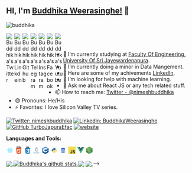 ## HI, I'm [Buddhika Weerasinghe!](https://www.linkedin.com/in/buddhika-weerasinghe-8494a1109/) 👋

<p align="left"> <img src="https://komarev.com/ghpvc/?username=TurboJapuraEfac&label=Views&color=blue&style=plastic" alt="buddhika" /> </p>

<a href="https://twitter.com/nimeshbuddhika">
  <img align="left" alt="Buddhika's Twitter" width="22px" src="https://cdn.jsdelivr.net/npm/simple-icons@v3/icons/twitter.svg" />
</a>
<a href="https://www.linkedin.com/in/buddhika-weerasinghe-8494a1109">
  <img align="left" alt="Buddhika's Linkdein" width="22px" src="https://cdn.jsdelivr.net/npm/simple-icons@v3/icons/linkedin.svg" />
</a>
<a href="https://github.com/TurboJapuraEfac">
  <img align="left" alt="Buddhika's Github" width="22px" src="https://cdn.jsdelivr.net/npm/simple-icons@v3/icons/github.svg" />
</a>
<a href="">
  <img align="left" alt="Buddhika's Telegram" width="22px" src="https://cdn.jsdelivr.net/npm/simple-icons@v3/icons/telegram.svg" />
</a>
<a href="">
  <img align="left" alt="Buddhika's Instagram" width="22px" src="https://cdn.jsdelivr.net/npm/simple-icons@v3/icons/instagram.svg" />
</a>
<a href="">
  <img align="left" alt="Buddhika's Facebook" width="22px" src="https://cdn.jsdelivr.net/npm/simple-icons@v3/icons/facebook.svg" />
</a>
<a href="">
  <img align="left" alt="Buddhika's Youtube" width="22px" src="https://cdn.jsdelivr.net/npm/simple-icons@v3/icons/youtube.svg" />
</a>

<br/>
<br/>



- 🔭 I’m currently studying at [Faculty Of Engineering, University Of Sri Jayewardenapura](http://eng.sjp.ac.lk).
- 🌱 I’m currently doing a minor in Data Mangement.
- 👯 Here are some of my achivements [LinkedIn](https://www.linkedin.com/in/buddhika-weerasinghe-8494a1109).
- 🤔 I’m looking for help with machine learning.
- 💬 Ask me about React JS or any tech related stuff.
- 📫 How to reach me: [Twitter - @nimeshbuddhika](https://twitter.com/nimeshbuddhika)
- 😄 Pronouns: He/His
- ⚡ Favorites: I love Silicon Valley TV series.

[![Twitter: nimeshbuddhika](https://img.shields.io/twitter/follow/nimeshbuddhika?style=social)](https://twitter.com/nimeshbuddhika)
[![Linkedin: BuddhikaWeerasinghe](https://img.shields.io/badge/-buddhika-blue?style=flat-square&logo=Linkedin&logoColor=white&link=https://www.linkedin.com/in/buddhika-weerasinghe-8494a1109/)](https://www.linkedin.com/in/buddhika-weerasinghe-8494a1109/)
[![GitHub TurboJapuraEfac](https://img.shields.io/github/followers/TurboJapuraEfac?label=follow&style=social)](https://github.com/TurboJapuraEfac)
[![website](https://img.shields.io/badge/PortfolioWebsite-_-2648ff?style=flat-square&logo=google-chrome)]()


**Languages and Tools:**  

<code><img height="20" src="https://raw.githubusercontent.com/github/explore/80688e429a7d4ef2fca1e82350fe8e3517d3494d/topics/react/react.png"></code>
<code><img height="20" src="https://raw.githubusercontent.com/github/explore/80688e429a7d4ef2fca1e82350fe8e3517d3494d/topics/html/html.png"></code>
<code><img height="20" src="https://raw.githubusercontent.com/github/explore/80688e429a7d4ef2fca1e82350fe8e3517d3494d/topics/css/css.png"></code>
<code><img height="20" src="https://raw.githubusercontent.com/github/explore/80688e429a7d4ef2fca1e82350fe8e3517d3494d/topics/c/c.png"></code>
<code><img height="20" src="https://raw.githubusercontent.com/github/explore/80688e429a7d4ef2fca1e82350fe8e3517d3494d/topics/cpp/cpp.png"></code>
<code><img height="20" src="https://raw.githubusercontent.com/github/explore/80688e429a7d4ef2fca1e82350fe8e3517d3494d/topics/python/python.png"></code>
<code><img height="20" src="https://raw.githubusercontent.com/github/explore/80688e429a7d4ef2fca1e82350fe8e3517d3494d/topics/sql/sql.png"></code>
<code><img height="20" src="https://raw.githubusercontent.com/github/explore/80688e429a7d4ef2fca1e82350fe8e3517d3494d/topics/javascript/javascript.png"></code>
<code><img height="20" src="https://raw.githubusercontent.com/github/explore/80688e429a7d4ef2fca1e82350fe8e3517d3494d/topics/vue/vue.png"></code>
<code><img height="20" src="https://raw.githubusercontent.com/github/explore/80688e429a7d4ef2fca1e82350fe8e3517d3494d/topics/nodejs/nodejs.png"></code> 


<a href="https://github.com/TurboJapuraEfac">
  <img align="center" src="https://github-readme-stats.vercel.app/api/top-langs/?username=TurboJapuraEfac&theme=light&hide_langs_below=1" />
</a>
<a href="https://github.com/TurboJapuraEfac">
 <img align="center" src="https://github-readme-stats.vercel.app/api?username=TurboJapuraEfac&show_icons=true&theme=light&line_height=27" alt="Buddhika's github stats"/>
</a>
<! -- 
<a href="https://github.com/TurboJapuraEfac/socialMediaApp">
  <img align="center" src="https://github-readme-stats.vercel.app/api/pin/?username=TurboJapuraEfac&repo=socialMediaApp&theme=light" />

</a>
<a href="https://github.com/TurboJapuraEfac/drdelfinal">
 <img align="center" src="https://github-readme-stats.vercel.app/api/pin/?username=TurboJapuraEfac&repo=drdelfinal&theme=light" />
</a>
-->


<div align="center">

</div>
